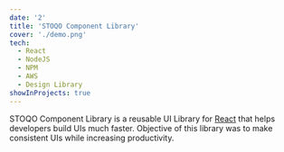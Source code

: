 ```yaml
---
date: '2'
title: 'STOQO Component Library'
cover: './demo.png'
tech:
  - React
  - NodeJS
  - NPM
  - AWS
  - Design Library
showInProjects: true
---
```


STOQO Component Library is a reusable UI Library for [React](https://reactjs.org/) that helps developers build UIs much faster. Objective of this library was to make consistent UIs while increasing productivity.
